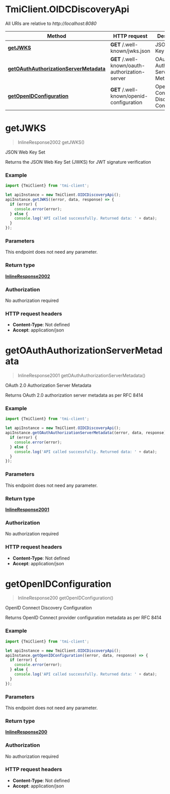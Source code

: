 # TmiClient.OIDCDiscoveryApi

All URIs are relative to *http://localhost:8080*

Method | HTTP request | Description
------------- | ------------- | -------------
[**getJWKS**](OIDCDiscoveryApi.md#getJWKS) | **GET** /.well-known/jwks.json | JSON Web Key Set
[**getOAuthAuthorizationServerMetadata**](OIDCDiscoveryApi.md#getOAuthAuthorizationServerMetadata) | **GET** /.well-known/oauth-authorization-server | OAuth 2.0 Authorization Server Metadata
[**getOpenIDConfiguration**](OIDCDiscoveryApi.md#getOpenIDConfiguration) | **GET** /.well-known/openid-configuration | OpenID Connect Discovery Configuration

<a name="getJWKS"></a>
# **getJWKS**
> InlineResponse2002 getJWKS()

JSON Web Key Set

Returns the JSON Web Key Set (JWKS) for JWT signature verification

### Example
```javascript
import {TmiClient} from 'tmi-client';

let apiInstance = new TmiClient.OIDCDiscoveryApi();
apiInstance.getJWKS((error, data, response) => {
  if (error) {
    console.error(error);
  } else {
    console.log('API called successfully. Returned data: ' + data);
  }
});
```

### Parameters
This endpoint does not need any parameter.

### Return type

[**InlineResponse2002**](InlineResponse2002.md)

### Authorization

No authorization required

### HTTP request headers

 - **Content-Type**: Not defined
 - **Accept**: application/json

<a name="getOAuthAuthorizationServerMetadata"></a>
# **getOAuthAuthorizationServerMetadata**
> InlineResponse2001 getOAuthAuthorizationServerMetadata()

OAuth 2.0 Authorization Server Metadata

Returns OAuth 2.0 authorization server metadata as per RFC 8414

### Example
```javascript
import {TmiClient} from 'tmi-client';

let apiInstance = new TmiClient.OIDCDiscoveryApi();
apiInstance.getOAuthAuthorizationServerMetadata((error, data, response) => {
  if (error) {
    console.error(error);
  } else {
    console.log('API called successfully. Returned data: ' + data);
  }
});
```

### Parameters
This endpoint does not need any parameter.

### Return type

[**InlineResponse2001**](InlineResponse2001.md)

### Authorization

No authorization required

### HTTP request headers

 - **Content-Type**: Not defined
 - **Accept**: application/json

<a name="getOpenIDConfiguration"></a>
# **getOpenIDConfiguration**
> InlineResponse200 getOpenIDConfiguration()

OpenID Connect Discovery Configuration

Returns OpenID Connect provider configuration metadata as per RFC 8414

### Example
```javascript
import {TmiClient} from 'tmi-client';

let apiInstance = new TmiClient.OIDCDiscoveryApi();
apiInstance.getOpenIDConfiguration((error, data, response) => {
  if (error) {
    console.error(error);
  } else {
    console.log('API called successfully. Returned data: ' + data);
  }
});
```

### Parameters
This endpoint does not need any parameter.

### Return type

[**InlineResponse200**](InlineResponse200.md)

### Authorization

No authorization required

### HTTP request headers

 - **Content-Type**: Not defined
 - **Accept**: application/json


